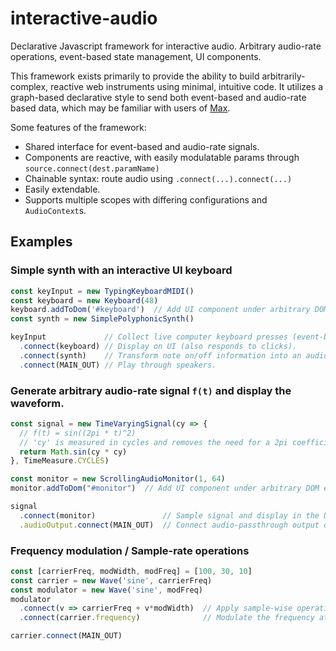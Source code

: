 # interactive-audio
Declarative Javascript framework for interactive audio. Arbitrary audio-rate operations, event-based state management, UI components.

This framework exists primarily to provide the ability to build arbitrarily-complex, reactive web instruments using minimal, intuitive code. It utilizes a graph-based declarative style to send both event-based and audio-rate based data, which may be familiar with users of [Max](https://cycling74.com/products/max).

Some features of the framework:
- Shared interface for event-based and audio-rate signals.
- Components are reactive, with easily modulatable params through `source.connect(dest.paramName)`
- Chainable syntax: route audio using `.connect(...).connect(...)` 
- Easily extendable.
- Supports multiple scopes with differing configurations and `AudioContext`s.

## Examples
### Simple synth with an interactive UI keyboard
```js
const keyInput = new TypingKeyboardMIDI()
const keyboard = new Keyboard(48)
keyboard.addToDom('#keyboard')  // Add UI component under arbitrary DOM element.
const synth = new SimplePolyphonicSynth()

keyInput             // Collect live computer keyboard presses (event-based).
  .connect(keyboard) // Display on UI (also responds to clicks).
  .connect(synth)    // Transform note on/off information into an audio-rate signal. 
  .connect(MAIN_OUT) // Play through speakers.
```

### Generate arbitrary audio-rate signal `f(t)` and display the waveform.
```js
const signal = new TimeVaryingSignal(cy => {
  // f(t) = sin((2pi * t)^2)
  // 'cy' is measured in cycles and removes the need for a 2pi coefficient.
  return Math.sin(cy * cy)  
}, TimeMeasure.CYCLES)

const monitor = new ScrollingAudioMonitor(1, 64)
monitor.addToDom("#monitor")  // Add UI component under arbitrary DOM element.

signal
  .connect(monitor)               // Sample signal and display in the UI.
  .audioOutput.connect(MAIN_OUT)  // Connect audio-passthrough output of ScrollingAudioMonitor to the speakers. 
```

### Frequency modulation / Sample-rate operations
```js
const [carrierFreq, modWidth, modFreq] = [100, 30, 10]
const carrier = new Wave('sine', carrierFreq)
const modulator = new Wave('sine', modFreq)
modulator
  .connect(v => carrierFreq + v*modWidth)  // Apply sample-wise operation to return the new frequency value.
  .connect(carrier.frequency)              // Modulate the frequency at audio-rate.

carrier.connect(MAIN_OUT)
```
